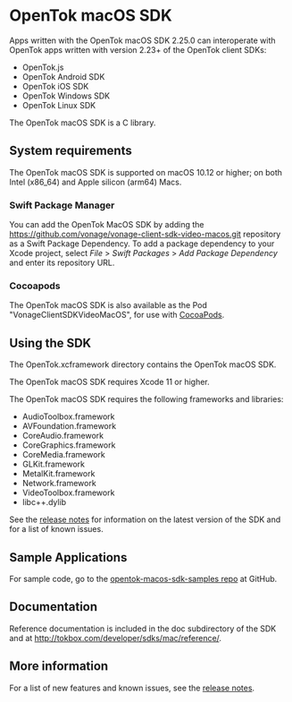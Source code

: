 # OpenTok macOS SDK

Apps written with the OpenTok macOS SDK 2.25.0 can interoperate with OpenTok apps
written with version 2.23+ of the OpenTok client SDKs:

* OpenTok.js
* OpenTok Android SDK
* OpenTok iOS SDK
* OpenTok Windows SDK
* OpenTok Linux SDK

The OpenTok macOS SDK is a C library.

## System requirements

The OpenTok macOS SDK is supported on macOS 10.12 or higher;
on both Intel (x86_64) and Apple silicon (arm64) Macs.

### Swift Package Manager

You can add the OpenTok MacOS SDK by adding the https://github.com/vonage/vonage-client-sdk-video-macos.git repository as a Swift Package Dependency.
To add a package dependency to your Xcode project, select *File* > *Swift Packages* > *Add Package Dependency* and enter its repository URL.

### Cocoapods

The OpenTok macOS SDK is also available as the Pod "VonageClientSDKVideoMacOS", for use with
[CocoaPods](http://cocoapods.org/).

## Using the SDK

The OpenTok.xcframework directory contains the OpenTok macOS SDK.

The OpenTok macOS SDK requires Xcode 11 or higher.

The OpenTok macOS SDK requires the following frameworks and libraries:

* AudioToolbox.framework
* AVFoundation.framework
* CoreAudio.framework
* CoreGraphics.framework
* CoreMedia.framework
* GLKit.framework
* MetalKit.framework
* Network.framework
* VideoToolbox.framework
* libc++.dylib

See the [release notes](release-notes.md) for information on the latest version
of the SDK and for a list of known issues.

## Sample Applications

For sample code, go to the
[opentok-macos-sdk-samples repo](https://github.com/opentok/opentok-macos-sdk-samples)
at GitHub.

## Documentation

Reference documentation is included in the doc subdirectory of the SDK and at
<http://tokbox.com/developer/sdks/mac/reference/>.

## More information

For a list of new features and known issues, see the [release notes](release-notes.md).
